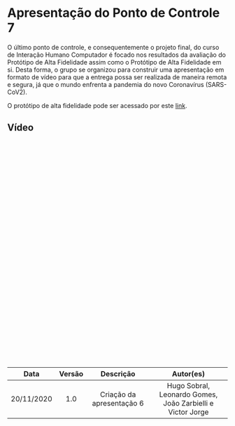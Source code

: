 # Apresentação do Ponto de Controle 7

O último ponto de controle, e consequentemente o projeto final, do curso de Interação Humano Computador é focado nos resultados da avaliação do Protótipo de Alta Fidelidade assim como o Protótipo de Alta Fidelidade em si. Desta forma, o grupo se organizou para construir uma apresentação em formato de vídeo para que a entrega possa ser realizada de maneira remota e segura, já que o mundo enfrenta a pandemia do novo Coronavírus (SARS-CoV2).

O protótipo de alta fidelidade pode ser acessado por este [link](./redesign_artefacts/high_fidelity_prototype.md).

## Vídeo

<iframe width="800" height="500" src="" frameborder="0" allow="accelerometer; autoplay; clipboard-write; encrypted-media; gyroscope; picture-in-picture" allowfullscreen></iframe>

|    Data    | Versão |         Descrição         |                         Autor(es)                          |
| :--------: | :----: | :-----------------------: | :--------------------------------------------------------: |
| 20/11/2020 |  1.0   | Criação da apresentação 6 | Hugo Sobral, Leonardo Gomes, João Zarbielli e Victor Jorge |
